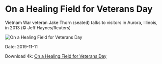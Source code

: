 # On a Healing Field for Veterans Day

Vietnam War veteran Jake Thorn (seated) talks to visitors in Aurora, Illinois, in 2013 (© Jeff Haynes/Reuters)

![On a Healing Field for Veterans Day](https://bing.com/th?id=OHR.AuroraHealingFields_EN-US6272888981_UHD.jpg&rf=LaDigue_UHD.jpg&pid=hp&w=1024&h=576)

Date: 2019-11-11

Download 4k: [On a Healing Field for Veterans Day](https://bing.com/th?id=OHR.AuroraHealingFields_EN-US6272888981_UHD.jpg&rf=LaDigue_UHD.jpg&pid=hp&w=3840&h=2160)

